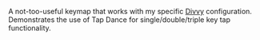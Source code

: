 A not-too-useful keymap that works with my specific [Divvy](https://mizage.com/divvy/) configuration.
Demonstrates the use of Tap Dance for single/double/triple key tap functionality.

